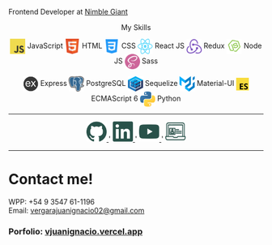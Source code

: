 
<p>

 Frontend Developer at <a href="https://nimblegiant.com/">Nimble Giant</a>

</p>

<p align="center">
My Skills
</p> 

<p align="center">
  <img src= "./img/skills/javascript.png" 
  width="30" height="30" align="center"/>
    JavaScript
  <img src="./img/skills/html5.png" 
  width="30" height="30" align="center"/>
    HTML
  <img src="./img/skills/css.png"
  width="30" height="30" align="center"/>
    CSS
  <img src="./img/skills/react.png"
   width="30" height="30" align="center"/>
    React JS
  <img src="./img/skills/redux.png"
  width="30" height="30" align="center"/>
    Redux
  <img src="./img/skills/nodejs.png"
  width="30" height="30" align="center"/>
    Node JS
  <img src="./img/skills/sass.png"
  width="30" height="30" align="center"/>
    Sass
</p>  

<p align="center">
  <img src="./img/skills/express.png"
  width="30" height="30" align="center"/>
    Express
  <img src="./img/skills/postgresql.png"
   width="30" height="30" align="center"/>
    PostgreSQL
  <img src="./img/skills/sequelize.png"
  width="30" height="30" align="center"/>
    Sequelize
  <img src="./img/skills/material.svg"
   width="30" height="30" align="center"/>
    Material-UI
  <img src="./img/skills/es6.png"
   width="25" height="25" align="center"/>
    ECMAScript 6
  <img src="./img/skills/python.png"
  width="30" height="30" align="center"/>
    Python
</p>  


---  


<p align="center">
    <a href="https://github.com/nchvrgr">
      <img src='./img/skills/github.png' alt='github' height='40'> 
    </a>
    <span> ' </span>
    <a href="https://www.linkedin.com/in/vjuanignacio/">
      <img src='./img/skills/linkedin.png' alt='linkedin' height='40'>
    </a>
    <span> ' </span>
    <a href="https://www.youtube.com/channel/UCJEc7_MV17qQWBY0IM-QF4g/featured">
      <img src='./img/skills/youtube.png' alt='youtube' height='40'> 
    </a>   
    <span> ' </span> 
    <a href="https://vjuanignacio.vercel.app">
      <img src='./img/skills/portfolio.png' alt='portfolio' height='40'> 
    </a>    
</p>

---  

# Contact me! 

WPP: +54 9 3547 61-1196
<br/>
Email: vergarajuanignacio02@gmail.com 
<br/>

### Porfolio: [vjuanignacio.vercel.app](http://vjuanignacio.vercel.app)
